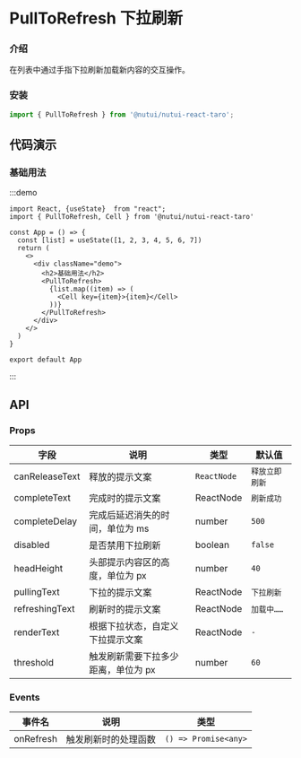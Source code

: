 # PullToRefresh 下拉刷新

### 介绍

在列表中通过手指下拉刷新加载新内容的交互操作。

### 安装

```js
import { PullToRefresh } from '@nutui/nutui-react-taro';
```

## 代码演示

### 基础用法

:::demo

```tsx
import React, {useState}  from "react";
import { PullToRefresh, Cell } from '@nutui/nutui-react-taro'

const App = () => {
  const [list] = useState([1, 2, 3, 4, 5, 6, 7])
  return (
    <>
      <div className="demo">
        <h2>基础用法</h2>
        <PullToRefresh>
          {list.map((item) => (
            <Cell key={item}>{item}</Cell>
          ))}
        </PullToRefresh>
      </div>
    </>
  )
}

export default App
```

:::

## API

### Props

| 字段 | 说明 | 类型 | 默认值 |
|--------------|----------------------------------|-----------|--|
| canReleaseText | 释放的提示文案 | `ReactNode` | `释放立即刷新` |
| completeText | 完成时的提示文案 | ReactNode | `刷新成功` |
| completeDelay | 完成后延迟消失的时间，单位为 ms | number | `500` |
| disabled | 是否禁用下拉刷新 | boolean | `false` |
| headHeight | 头部提示内容区的高度，单位为 px | number | `40` |
| pullingText | 下拉的提示文案 | ReactNode | `下拉刷新` |
| refreshingText | 刷新时的提示文案 | ReactNode | `加载中……` |
| renderText | 根据下拉状态，自定义下拉提示文案 | ReactNode | `-` |
| threshold | 触发刷新需要下拉多少距离，单位为 px | number | `60` |

### Events

| 事件名 | 说明           | 类型                   |
|--------|----------------|----------------------|
| onRefresh  | 触发刷新时的处理函数 | `() => Promise<any>` |
